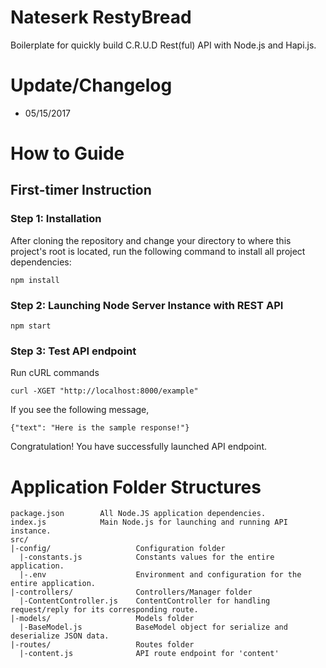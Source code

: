 # Nateserk RestyBread
Boilerplate for quickly build C.R.U.D Rest(ful) API with Node.js and Hapi.js.


# Update/Changelog
* 05/15/2017

# How to Guide

## First-timer Instruction

### Step 1: Installation
After cloning the repository and change your directory to where this project's root is located,
run the following command to install all project dependencies:
```
npm install
```

### Step 2: Launching Node Server Instance with REST API
```
npm start
```

### Step 3: Test API endpoint
Run cURL commands
```
curl -XGET "http://localhost:8000/example"
```

If you see the following message,
```
{"text": "Here is the sample response!"}
```

Congratulation! You have successfully launched API endpoint.


# Application Folder Structures

```
package.json        All Node.JS application dependencies.
index.js            Main Node.js for launching and running API instance.
src/    
|-config/                   Configuration folder
  |-constants.js            Constants values for the entire application.
  |-.env                    Environment and configuration for the entire application.
|-controllers/              Controllers/Manager folder
  |-ContentController.js    ContentController for handling request/reply for its corresponding route.
|-models/                   Models folder
  |-BaseModel.js            BaseModel object for serialize and deserialize JSON data.
|-routes/                   Routes folder
  |-content.js              API route endpoint for 'content'
```
